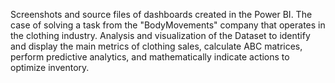 Screenshots and source files of dashboards created in the Power BI. 
The case of solving a task from the "BodyMovements" company that operates in the clothing industry.
Analysis and visualization of the Dataset to identify and display the main metrics of clothing sales, calculate ABC matrices, perform predictive analytics, and mathematically indicate actions to optimize inventory.
